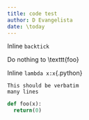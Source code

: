 ```yaml
---
title: code test
author: D Evangelista
date: \today
---
```

Inline `backtick`

Do nothing to \texttt{foo}

Inline `lambda x:x`{.python}

```
This should be verbatim
many lines
```

```python
def foo(x):
  return(0)
```
